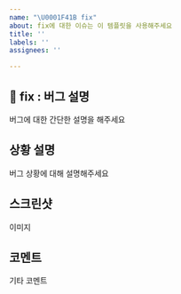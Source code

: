 ```yaml
---
name: "\U0001F41B fix"
about: fix에 대한 이슈는 이 템플릿을 사용해주세요
title: ''
labels: ''
assignees: ''

---
```


## 🐛 fix : 버그 설명
버그에 대한 간단한 설명을 해주세요

## 상황 설명
버그 상황에 대해 설명해주세요

## 스크린샷
이미지

## 코멘트
기타 코멘트
